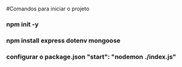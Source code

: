 #Comandos para iniciar o projeto

### npm init -y
### npm install express dotenv mongoose
### configurar o package.json "start": "nodemon ./index.js"